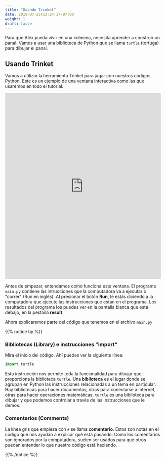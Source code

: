 ```yaml
---
title: "Usando Trinket"
date: 2019-07-25T13:24:17-07:00
weight: 1
draft: false
---
```


Para que Alex pueda vivir en una colmena, necesita aprender a construir un panal. Vamos a usar una biblioteca de Python que se llama `turtle` (tortuga) para dibujar el panal.

## Usando Trinket

Vamos a utilizar la herramienta Trinket para jugar con nuestros códigos Python. Este es un ejemplo de una ventana interactiva como las que usaremos en todo el tutorial:

<iframe src="https://trinket.io/embed/python/5453001fb3" width="100%" height="600" frameborder="0" marginwidth="0" marginheight="0" allowfullscreen></iframe>

Antes de empezar, entendamos como funciona esta ventana. El programa `main.py` contiene las intrucciones que la computadora va a ejecutar o "correr" (Run en inglés). Al presionar el botón **Run**, le estás diciendo a la computadora que ejecute las instrucciones que están en el programa. Los resultados del programa los puedes ver en la pantalla blanca que está debajo, en la pestaña **result**

Ahora explicaremos parte del código que tenemos en el archivo `main.py` 

{{% notice tip %}}

### Bibliotecas (Library) e instrucciones "import"

Mira el inicio del código. Ahí puedes ver la siguiente línea:

``` python
import turtle
```

Esta instrucción nos permite toda la funcionalidad para dibujar que proporciona la biblioteca `turtle`. Una **biblioteca** es el lugar donde se agrupan en Python las instrucciones relacionadas a un tema en particular. Hay bibliotecas para hacer documentos, otras para conectarse a internet, otras para hacer operaciones matemáticas. `turtle` es una biblioteca para dibujar y que podemos controlar a través de las instrucciones que le demos.

### Comentarios (Comments)

La línea gris que empieza con `#` se llama **comentario**. Estos son notas en el código que nos ayudan a explicar qué está pasando. Como los comentarios son ignorados por la computadora, suelen ser usados para que otros puedan entender lo que nuestro código está haciendo.

{{% /notice %}}